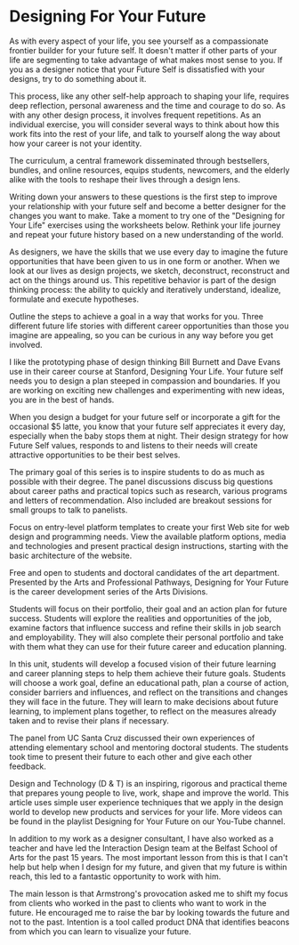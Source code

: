 # Designing For Your Future

As with every aspect of your life, you see yourself as a compassionate frontier builder for your future self. It doesn't matter if other parts of your life are segmenting to take advantage of what makes most sense to you. If you as a designer notice that your Future Self is dissatisfied with your designs, try to do something about it.

This process, like any other self-help approach to shaping your life, requires deep reflection, personal awareness and the time and courage to do so. As with any other design process, it involves frequent repetitions. As an individual exercise, you will consider several ways to think about how this work fits into the rest of your life, and talk to yourself along the way about how your career is not your identity.

The curriculum, a central framework disseminated through bestsellers, bundles, and online resources, equips students, newcomers, and the elderly alike with the tools to reshape their lives through a design lens.

Writing down your answers to these questions is the first step to improve your relationship with your future self and become a better designer for the changes you want to make. Take a moment to try one of the "Designing for Your Life" exercises using the worksheets below. Rethink your life journey and repeat your future history based on a new understanding of the world.

As designers, we have the skills that we use every day to imagine the future opportunities that have been given to us in one form or another. When we look at our lives as design projects, we sketch, deconstruct, reconstruct and act on the things around us. This repetitive behavior is part of the design thinking process: the ability to quickly and iteratively understand, idealize, formulate and execute hypotheses.

Outline the steps to achieve a goal in a way that works for you. Three different future life stories with different career opportunities than those you imagine are appealing, so you can be curious in any way before you get involved.

I like the prototyping phase of design thinking Bill Burnett and Dave Evans use in their career course at Stanford, Designing Your Life. Your future self needs you to design a plan steeped in compassion and boundaries. If you are working on exciting new challenges and experimenting with new ideas, you are in the best of hands.

When you design a budget for your future self or incorporate a gift for the occasional $5 latte, you know that your future self appreciates it every day, especially when the baby stops them at night. Their design strategy for how Future Self values, responds to and listens to their needs will create attractive opportunities to be their best selves.

The primary goal of this series is to inspire students to do as much as possible with their degree. The panel discussions discuss big questions about career paths and practical topics such as research, various programs and letters of recommendation. Also included are breakout sessions for small groups to talk to panelists.

Focus on entry-level platform templates to create your first Web site for web design and programming needs. View the available platform options, media and technologies and present practical design instructions, starting with the basic architecture of the website.

Free and open to students and doctoral candidates of the art department. Presented by the Arts and Professional Pathways, Designing for Your Future is the career development series of the Arts Divisions.

Students will focus on their portfolio, their goal and an action plan for future success. Students will explore the realities and opportunities of the job, examine factors that influence success and refine their skills in job search and employability. They will also complete their personal portfolio and take with them what they can use for their future career and education planning.

In this unit, students will develop a focused vision of their future learning and career planning steps to help them achieve their future goals. Students will choose a work goal, define an educational path, plan a course of action, consider barriers and influences, and reflect on the transitions and changes they will face in the future. They will learn to make decisions about future learning, to implement plans together, to reflect on the measures already taken and to revise their plans if necessary.

The panel from UC Santa Cruz discussed their own experiences of attending elementary school and mentoring doctoral students. The students took time to present their future to each other and give each other feedback.

Design and Technology (D & T) is an inspiring, rigorous and practical theme that prepares young people to live, work, shape and improve the world. This article uses simple user experience techniques that we apply in the design world to develop new products and services for your life. More videos can be found in the playlist Designing for Your Future on our You-Tube channel.

In addition to my work as a designer consultant, I have also worked as a teacher and have led the Interaction Design team at the Belfast School of Arts for the past 15 years. The most important lesson from this is that I can't help but help when I design for my future, and given that my future is within reach, this led to a fantastic opportunity to work with him.

The main lesson is that Armstrong's provocation asked me to shift my focus from clients who worked in the past to clients who want to work in the future. He encouraged me to raise the bar by looking towards the future and not to the past. Intention is a tool called product DNA that identifies beacons from which you can learn to visualize your future.
